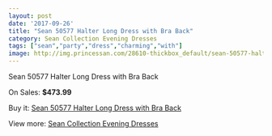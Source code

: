 ```yaml
---
layout: post
date: '2017-09-26'
title: "Sean 50577 Halter Long Dress with Bra Back"
category: Sean Collection Evening Dresses
tags: ["sean","party","dress","charming","with"]
image: http://img.princessan.com/28610-thickbox_default/sean-50577-halter-long-dress-with-bra-back.jpg
---
```

Sean 50577 Halter Long Dress with Bra Back

On Sales: **$473.99**
<a href="https://www.princessan.com/en/13021-sean-50577-halter-long-dress-with-bra-back.html"><amp-img layout="responsive" width="600" height="600" src="//img.princessan.com/28610-thickbox_default/sean-50577-halter-long-dress-with-bra-back.jpg" alt="Sean 50577 Halter Long Dress with Bra Back 0" /></a>

Buy it: [Sean 50577 Halter Long Dress with Bra Back](https://www.princessan.com/en/13021-sean-50577-halter-long-dress-with-bra-back.html "Sean 50577 Halter Long Dress with Bra Back")

View more: [Sean Collection Evening Dresses](https://www.princessan.com/en/94- "Sean Collection Evening Dresses")